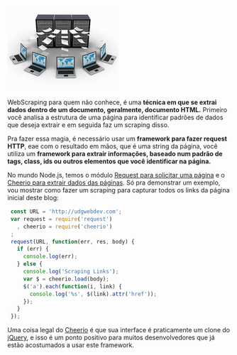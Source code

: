 ![WebScraping com Node.js](../images/web-scraping.jpg "WebScraping com Node.js")

WebScraping para quem não conhece, é uma **técnica em que se extrai dados dentro de um documento, geralmente, documento HTML.**
Primeiro você analisa a estrutura de uma página para identificar padrões de dados que deseja extrair e em seguida faz um scraping disso.

Pra fazer essa magia, é necessário usar um **framework para fazer request HTTP**, eae com o resultado em mãos, que é uma string da página, você utiliza um **framework para extrair informações, baseado num padrão de tags, class, ids ou outros elementos que você identificar na página.**

No mundo Node.js, temos o módulo [Request para solicitar uma página](https://npmjs.org/package/request) e o [Cheerio para extrair dados das páginas](https://npmjs.org/package/cheerio).
Só pra demonstrar um exemplo, vou mostrar como fazer um scraping para capturar todos os links da página inicial deste blog:

``` javascript
 const URL = 'http://udgwebdev.com';
 var request = require('request')
   , cheerio = require('cheerio')
 ;
 request(URL, function(err, res, body) {
   if (err) {
     console.log(err);
   } else {
     console.log('Scraping Links');
     var $ = cheerio.load(body);
     $('a').each(function(i, link) {
       console.log('%s', $(link).attr('href'));
     });
   }
 });
``` 

Uma coisa legal do [Cheerio](https://npmjs.org/package/cheerio) é que sua interface é praticamente um clone do [jQuery](http://jquery.com), e isso é um ponto positivo para muitos desenvolvedores que já estão acostumados a usar este framework.